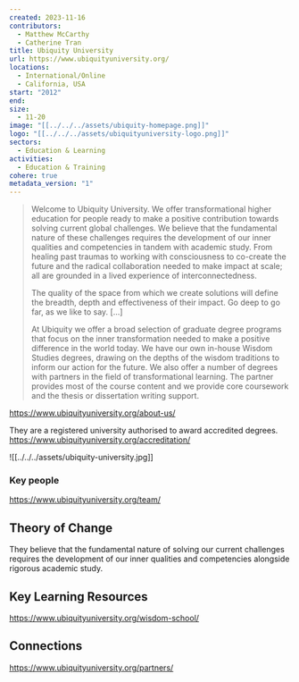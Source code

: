 ```yaml
---
created: 2023-11-16
contributors:
  - Matthew McCarthy
  - Catherine Tran
title: Ubiquity University
url: https://www.ubiquityuniversity.org/
locations:
  - International/Online
  - California, USA 
start: "2012"
end: 
size:
  - 11-20
image: "[[../../../assets/ubiquity-homepage.png]]"
logo: "[[../../../assets/ubiquityuniversity-logo.png]]"
sectors:
  - Education & Learning
activities:
  - Education & Training
cohere: true
metadata_version: "1"
---
```


>Welcome to Ubiquity University. We offer transformational higher education for people ready to make a positive contribution towards solving current global challenges. We believe that the fundamental nature of these challenges requires the development of our inner qualities and competencies in tandem with academic study. From healing past traumas to working with consciousness to co-create the future and the radical collaboration needed to make impact at scale; all are grounded in a lived experience of interconnectedness.  
  >
>The quality of the space from which we create solutions will define the breadth, depth and effectiveness of their impact. Go deep to go far, as we like to say. [...]
>
>At Ubiquity we offer a broad selection of graduate degree programs that focus on the inner transformation needed to make a positive difference in the world today. We have our own in-house Wisdom Studies degrees, drawing on the depths of the wisdom traditions to inform our action for the future. We also offer a number of degrees with partners in the field of transformational learning. The partner provides most of the course content and we provide core coursework and the thesis or dissertation writing support.

https://www.ubiquityuniversity.org/about-us/

They are a registered university authorised to award accredited degrees. 
https://www.ubiquityuniversity.org/accreditation/


![[../../../assets/ubiquity-university.jpg]]
### Key people 

https://www.ubiquityuniversity.org/team/
## Theory of Change 

They believe that the fundamental nature of solving our current challenges requires the development of our inner qualities and competencies alongside rigorous academic study. 

## Key Learning Resources 

https://www.ubiquityuniversity.org/wisdom-school/
## Connections 

https://www.ubiquityuniversity.org/partners/

